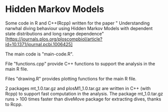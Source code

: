 # Hidden Markov Models

Some code in R and C++(Rcpp) written for the paper " Understanding narwhal diving behaviour using Hidden Markov Models with dependent state distributions and long range dependence" [https://journals.plos.org/ploscompbiol/article?id=10.1371/journal.pcbi.1006425]

The main code is "main-code.R".

File "functions.cpp" provide C++ functions to support the analysis in the main R file.

Files "drawing.R" provides plotting functions for the main R file.

2 packages mt_1.0.tar.gz and plosM1_1.0.tar.gz are written in C++ (with Rcpp) to support fast computation in the analysis.
The package mt_1.0.tar.gz runs > 100 times faster than diveMove package for extracting dives, thanks to Rcpp.
